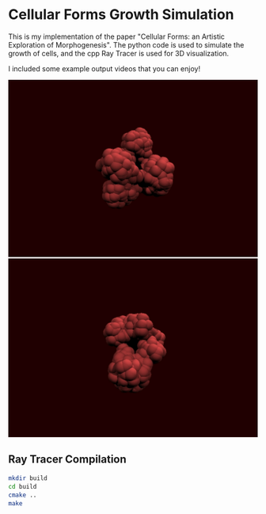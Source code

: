 # Cellular Forms Growth Simulation

This is my implementation of the paper "Cellular Forms: an Artistic Exploration of Morphogenesis".
The python code is used to simulate the growth of cells, and the cpp Ray Tracer is used for 3D visualization.

I included some example output videos that you can enjoy!

![alt text](https://github.com/Mohammad-Af/Cellular-Forms-3D-Simulation/blob/master/simulation/ex1.jpg)
![alt text](https://github.com/Mohammad-Af/Cellular-Forms-3D-Simulation/blob/master/simulation/ex2.jpg)

## Ray Tracer Compilation
```sh
mkdir build
cd build
cmake ..
make
```
